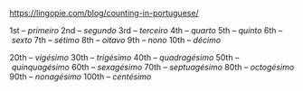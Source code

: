 https://lingopie.com/blog/counting-in-portuguese/

1st – _primeiro_
2nd – _segundo_
3rd – _terceiro_
4th – _quarto_
5th – _quinto_
6th – _sexto_
7th – _sétimo_
8th – _oitavo_
9th – _nono_
10th – _décimo_

20th – _vigésimo_
30th – _trigésimo_
40th – _quadragésimo_
50th – _quinquagésimo_
60th – _sexagésimo_
70th – _septuagésimo_
80th – _octogésimo_
90th – _nonagésimo_
100th – _centésimo_

